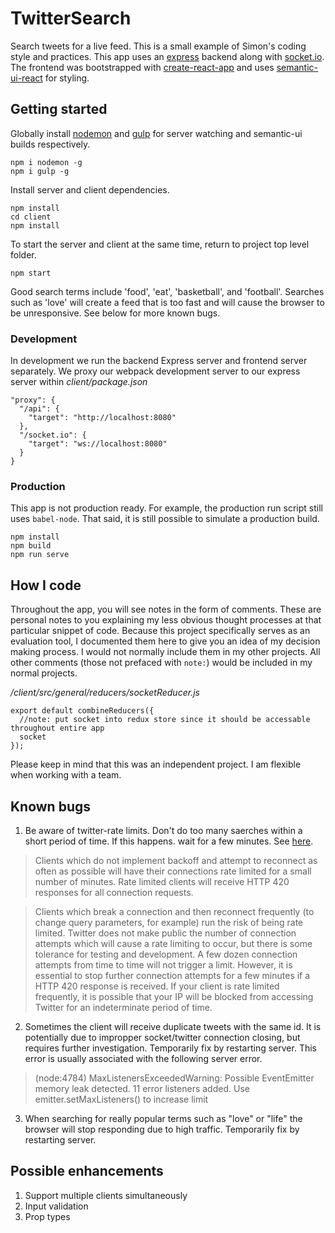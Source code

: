# TwitterSearch

Search tweets for a live feed. This is a small example of Simon's coding style and practices. This app uses an [express](https://github.com/expressjs/express) backend along with [socket.io](https://github.com/socketio/socket.io). The frontend was bootstrapped with [create-react-app](https://github.com/facebookincubator/create-react-app) and 
uses [semantic-ui-react](https://github.com/Semantic-Org/Semantic-UI-React) for styling.

## Getting started

Globally install [nodemon](https://github.com/remy/nodemon) and  [gulp](https://gulpjs.com/) for server watching and
semantic-ui builds respectively.

```
npm i nodemon -g
npm i gulp -g
```

Install server and client dependencies.

```
npm install
cd client
npm install
```

To start the server and client at the same time, return to project top level folder.

```
npm start
```

Good search terms include 'food', 'eat', 'basketball', and 'football'. Searches such as 'love' will create a feed that
is too fast and will cause the browser to be unresponsive. See below for more known bugs.
### Development

In development we run the backend Express server and frontend server separately. We proxy our webpack development server
to our express server within *client/package.json*

``` 
"proxy": {
  "/api": {
    "target": "http://localhost:8080"
  },
  "/socket.io": {
    "target": "ws://localhost:8080"
  }
}
```

### Production

This app is not production ready. For example, the production run script still uses `babel-node`. That said, it is still
possible to simulate a production build.

```
npm install
npm build
npm run serve
```

## How I code

Throughout the app, you will see notes in the form of comments. These are personal notes to you explaining my less
obvious thought processes at that particular snippet of code. Because this project specifically serves as an evaluation
tool, I documented them here to give you an idea of my decision making process. I would not normally include them in my
other projects. All other comments (those not prefaced with `note:`) would be included in my normal projects.

*/client/src/general/reducers/socketReducer.js*

```
export default combineReducers({
  //note: put socket into redux store since it should be accessable throughout entire app  
  socket
});
```

Please keep in mind that this was an independent project. I am flexible when working with a team.

## Known bugs

1. Be aware of twitter-rate limits. Don't do too many saerches within a short period of time. If this happens. wait for 
a few minutes. See [here](https://developer.twitter.com/en/docs/tweets/filter-realtime/guides/connecting.html).

> Clients which do not implement backoff and attempt to reconnect as often as possible will have their connections rate limited for a small number of minutes. Rate limited clients will receive HTTP 420 responses for all connection requests.

>Clients which break a connection and then reconnect frequently (to change query parameters, for example) run the risk of being rate limited.
Twitter does not make public the number of connection attempts which will cause a rate limiting to occur, but there is some tolerance for testing and development. A few dozen connection attempts from time to time will not trigger a limit. However, it is essential to stop further connection attempts for a few minutes if a HTTP 420 response is received. If your client is rate limited frequently, it is possible that your IP will be blocked from accessing Twitter for an indeterminate period of time.

2. Sometimes the client will receive duplicate tweets with the same id. It is potentially due to impropper socket/twitter connection closing, but requires further investigation. Temporarily fix by restarting server.
 This error is usually associated with the
following server error.
>(node:4784) MaxListenersExceededWarning: Possible EventEmitter memory leak detected. 11 error listeners added. Use emitter.setMaxListeners() to increase limit

3. When searching for really popular terms such as "love" or "life" the browser will stop responding due to high traffic. Temporarily fix by restarting server.

## Possible enhancements
1. Support multiple clients simultaneously
2. Input validation
3. Prop types